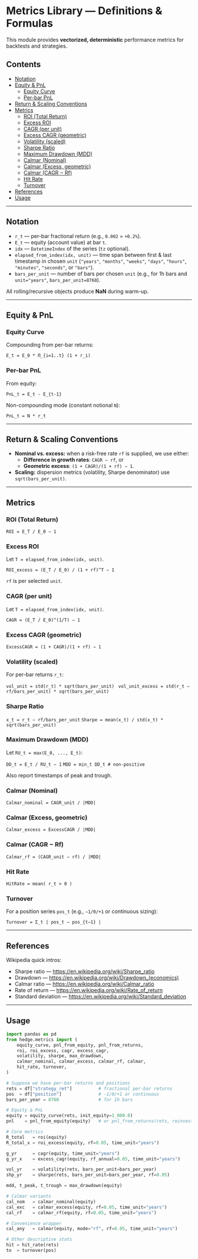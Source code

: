 # Metrics Library — Definitions & Formulas

This module provides **vectorized, deterministic** performance metrics for backtests and strategies.

## Contents
- [Notation](#notation)
- [Equity & PnL](#equity--pnl)
  - [Equity Curve](#equity-curve)
  - [Per-bar PnL](#per-bar-pnl)
- [Return & Scaling Conventions](#return--scaling-conventions)
- [Metrics](#metrics)
  - [ROI (Total Return)](#roi-total-return)
  - [Excess ROI](#excess-roi)
  - [CAGR (per unit)](#cagr-per-unit)
  - [Excess CAGR (geometric)](#excess-cagr-geometric)
  - [Volatility (scaled)](#volatility-scaled)
  - [Sharpe Ratio](#sharpe-ratio)
  - [Maximum Drawdown (MDD)](#maximum-drawdown-mdd)
  - [Calmar (Nominal)](#calmar-nominal)
  - [Calmar (Excess, geometric)](#calmar-excess-geometric)
  - [Calmar (CAGR − Rf)](#calmar-cagr--rf)
  - [Hit Rate](#hit-rate)
  - [Turnover](#turnover)
- [References](#references)
- [Usage](#usage)

---

## Notation

- `r_t` — per-bar fractional return (e.g., `0.002` = `+0.2%`).
- `E_t` — equity (account value) at bar `t`.
- `idx` — `DatetimeIndex` of the series (`tz` optional).
- `elapsed_from_index(idx, unit)` — time span between first & last timestamp in chosen `unit` (`"years"`, `"months"`, `"weeks"`, `"days"`, `"hours"`, `"minutes"`, `"seconds"`, or `"bars"`).
- `bars_per_unit` — number of bars per chosen `unit` (e.g., for 1h bars and `unit="years"`, `bars_per_unit=8760`).

All rolling/recursive objects produce **NaN** during warm-up.

---

## Equity & PnL

### Equity Curve
Compounding from per-bar returns:

`E_t = E_0 * Π_{i=1..t} (1 + r_i)`

### Per-bar PnL
From equity:

`PnL_t = E_t - E_{t-1}`

Non-compounding mode (constant notional `N`):

`PnL_t = N * r_t`


---

## Return & Scaling Conventions

- **Nominal vs. excess:** when a risk-free rate `rf` is supplied, we use either:
  - **Difference in growth rates**: `CAGR − rf`, or
  - **Geometric excess**: `(1 + CAGR)/(1 + rf) − 1`.
- **Scaling:** dispersion metrics (volatility, Sharpe denominator) use `sqrt(bars_per_unit)`.

---

## Metrics

### ROI (Total Return)


`ROI = E_T / E_0 − 1`


### Excess ROI
Let `T = elapsed_from_index(idx, unit)`.

`ROI_excess = (E_T / E_0) / (1 + rf)^T − 1`


`rf` is per selected `unit`.

### CAGR (per unit)
Let `T = elapsed_from_index(idx, unit)`.

`CAGR = (E_T / E_0)^(1/T) − 1`



### Excess CAGR (geometric)

`ExcessCAGR = (1 + CAGR)/(1 + rf) − 1`


### Volatility (scaled)
For per-bar returns `r_t`:

`vol_unit = std(r_t) * sqrt(bars_per_unit) `
`vol_unit_excess = std(r_t − rf/bars_per_unit) * sqrt(bars_per_unit)`

### Sharpe Ratio

`x_t = r_t − rf/bars_per_unit`
`Sharpe = mean(x_t) / std(x_t) * sqrt(bars_per_unit)`


### Maximum Drawdown (MDD)
Let `RU_t = max(E_0, ..., E_t)`:

`DD_t = E_t / RU_t − 1`
`MDD = min_t DD_t # non-positive`


Also report timestamps of peak and trough.

### Calmar (Nominal)

`Calmar_nominal = CAGR_unit / |MDD|`

### Calmar (Excess, geometric)

`Calmar_excess = ExcessCAGR / |MDD|`

### Calmar (CAGR − Rf)

`Calmar_rf = (CAGR_unit − rf) / |MDD|`

### Hit Rate

`HitRate = mean( r_t > 0 )`


### Turnover
For a position series `pos_t` (e.g., `−1/0/+1` or continuous sizing):

`Turnover = Σ_t | pos_t − pos_{t−1} |`



---

## References



Wikipedia quick intros:
- Sharpe ratio — <https://en.wikipedia.org/wiki/Sharpe_ratio>  
- Drawdown — <https://en.wikipedia.org/wiki/Drawdown_(economics)>  
- Calmar ratio — <https://en.wikipedia.org/wiki/Calmar_ratio>  
- Rate of return — <https://en.wikipedia.org/wiki/Rate_of_return>  
- Standard deviation — <https://en.wikipedia.org/wiki/Standard_deviation>

---

## Usage

```python
import pandas as pd
from hedge.metrics import (
    equity_curve, pnl_from_equity, pnl_from_returns,
    roi, roi_excess, cagr, excess_cagr,
    volatility, sharpe, max_drawdown,
    calmar_nominal, calmar_excess, calmar_rf, calmar,
    hit_rate, turnover,
)

# Suppose we have per-bar returns and positions
rets = df["strategy_ret"]          # fractional per-bar returns
pos  = df["position"]              # -1/0/+1 or continuous
bars_per_year = 8760               # for 1h bars

# Equity & PnL
equity = equity_curve(rets, init_equity=1_000.0)
pnl    = pnl_from_equity(equity)   # or pnl_from_returns(rets, reinvest=False, fixed_notional=10_000)

# Core metrics
R_total   = roi(equity)
R_total_x = roi_excess(equity, rf=0.05, time_unit="years")

g_yr      = cagr(equity, time_unit="years")
g_yr_x    = excess_cagr(equity, rf_annual=0.05, time_unit="years")

vol_yr    = volatility(rets, bars_per_unit=bars_per_year)
shp_yr    = sharpe(rets, bars_per_unit=bars_per_year, rf=0.05)

mdd, t_peak, t_trough = max_drawdown(equity)

# Calmar variants
cal_nom   = calmar_nominal(equity)
cal_exc   = calmar_excess(equity, rf=0.05, time_unit="years")
cal_rf    = calmar_rf(equity, rf=0.05, time_unit="years")

# Convenience wrapper
cal_any   = calmar(equity, mode="rf", rf=0.05, time_unit="years")

# Other descriptive stats
hit = hit_rate(rets)
to  = turnover(pos)
